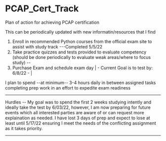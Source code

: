 # PCAP_Cert_Track
Plan of action for achieving PCAP certification

This can be periodically updated with new informatin/resources that I find

1) Enroll in recommended Python courses from the official exam site to assist with study track ---Completed 5/5/22
2) Take practice quizzes and tests provided to evaluate competency (should be done periodically to evaluate weak areas/where to focus study)
  -- 
3) Purchase Exam and schedule exam day   | - Current Goal is to test by: 6/8/22 - |

I plan to spend --at minimum-- 3-4 hours daily in between assigned tasks completing prep work in an effort to expedite exam readiness

****************************************************************************************************************************************

Hurdles -- My goal was to spend the first 2 weeks studying intently and ideally take the test by 6/03/22, however,
           I am now preparing for future events which all interested parties are aware of or can request more 
           explaination as needed. I have lost 3 days of prep and expect to lose at least until 5/17/22 ensuring
           I meet the needs of the conflicting assignment as it takes priority.
           
****************************************************************************************************************************************
